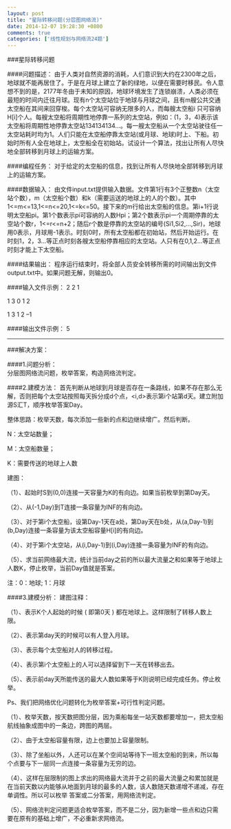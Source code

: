 ```yaml
---
layout: post
title: "星际转移问题(分层图网络流)"
date: 2014-12-07 19:28:30 +0800
comments: true
categories: ['线性规划与网络流24题']
---
```

###星际转移问题

####问题描述： 
由于人类对自然资源的消耗，人们意识到大约在2300年之后，地球就不能再居住了。于是在月球上建立了新的绿地，以便在需要时移民。令人意想不到的是，2177年冬由于未知的原因，地球环境发生了连锁崩溃，人类必须在最短的时间内迁往月球。现有n个太空站位于地球与月球之间，且有m艘公共交通太空船在其间来回穿梭。每个太空站可容纳无限多的人，而每艘太空船i 只可容纳H[i]个人。每艘太空船将周期性地停靠一系列的太空站，例如：(1，3，4)表示该太空船将周期性地停靠太空站134134134…。每一艘太空船从一个太空站驶往任一太空站耗时均为1。人们只能在太空船停靠太空站(或月球、地球)时上、下船。初始时所有人全在地球上，太空船全在初始站。试设计一个算法，找出让所有人尽快地全部转移到月球上的运输方案。

####编程任务： 
对于给定的太空船的信息，找到让所有人尽快地全部转移到月球上的运输方案。

####数据输入： 
由文件input.txt提供输入数据。文件第1行有3个正整数n（太空站个数），m（太空船个数）和k（需要运送的地球上的人的个数）。其中1<=m<=13,1<=n<=20,1<=k<=50。接下来的m行给出太空船的信息。第i+1行说明太空船pi。第1个数表示pi可容纳的人数Hpi；第2个数表示pi一个周期停靠的太空站个数r，1<=r<=n+2；随后r个数是停靠的太空站的编号(Si1,Si2,…,Sir)，地球用0表示，月球用-1表示。时刻0时，所有太空船都在初始站，然后开始运行。在时刻1，2，3…等正点时刻各艘太空船停靠相应的太空站。人只有在0,1,2…等正点时刻才能上下太空船。

####结果输出：
程序运行结束时，将全部人员安全转移所需的时间输出到文件output.txt中。如果问题无解，则输出0。

####输入文件示例：
2 2 1 

1 3 0 1 2 

1 3 1 2 –1 

####输出文件示例：
5 

---

###解决方案：

####1.问题分析：  
分层图网络流问题，枚举答案，构造网络流判定。
 
####2.建模方法：
首先判断从地球到月球是否存在一条路线，如果不存在那么无解，否则把每个太空站按照每天拆分成d个点，<i,d>表示第i个站第d天。建立附加源S汇T，顺序枚举答案Day。 

整体思路：枚举天数，每次添加一些新的点和边继续增广。然后判断。 

N：太空站数量； 

M：太空船数量； 

K：需要传送的地球上人数 
 
建图： 

（1）、起始时S到(0,0)连接一天容量为K的有向边。如果当前枚举到第Day天。

（2）、从(-1,Day)到T连接一条容量为INF的有向边。

（3）、对于第i个太空船，设第Day-1天在a处，第Day天在b处，从(a,Day-1)到(b,Day)连接一条容量为该太空船容量H[i]的有向边。

（4）、对于第i个太空站，从(i,Day-1)到(i,Day)连接一条容量为INF的有向边。 

（5）、求当前网络最大流，统计当前day之前的所以最大流量之和如果等于地球上人数K，停止枚举，当前Day值就是答案。

注：0：地球; 1：月球 
 
####3.建模分析： 
建图注释： 

（1）、表示K个人起始的时候 ( 即第0天 ) 都在地球上。这样限制了转移人数上限。 

（2）、表示第day天的时候可以有人登入月球。 

（3）、表示每个太空船对人的转移过程。 

（4）、表示第i个太空船上的人可以选择留到下一天在转移出去。 

（5）、表示前day天所能传送的最大人数如果等于K则说明已经完成任务。停止枚举。 

Ps、我们把网络优化问题转化为枚举答案+可行性判定问题。 
 
（1）、枚举天数，按天数把图分层，因为乘船每坐一站天数都要增加一，把太空船航线抽象成图中的一条边，跨图的两层。 

（2）、由于太空船容量有限，边上也要加上容量限制。 

（3）、除了坐船以外，人还可以在某个空间站等待下一班太空船的到来，所以每个点要与下一层同一点连接一条容量为无穷的边。 

（4）、这样在层限制的图上求出的网络最大流并于之前的最大流量之和累加就是在当前天数以内能够从地面到月球的最多的人数，该人数随天数递增不递减，存在单调性。所以可以枚举
答案或二分答案，用网络流判定。 

（5）、网络流判定问题更适合枚举答案，而不是二分，因为新增一些点和边只需要在原有的基础上增广，不必重新求网络流。 